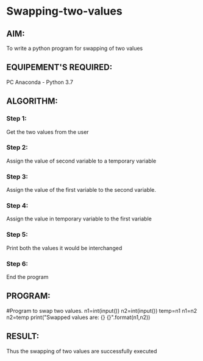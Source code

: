 # Swapping-two-values
## AIM:
To write a python program for swapping of two values
## EQUIPEMENT'S REQUIRED: 
PC
Anaconda - Python 3.7
## ALGORITHM: 
### Step 1:
Get the two values from the user
### Step 2: 
Assign the value of second variable to a temporary variable 
### Step 3: 
Assign the value of the first variable to the second variable.
### Step 4:  
Assign the value in temporary variable to the first variable
### Step 5: 
Print both the values it would be interchanged
### Step 6: 
End the program


## PROGRAM:
#Program to swap two values.
n1=int(input())
n2=int(input())
temp=n1
n1=n2
n2=temp
print("Swapped values are: {} {}".format(n1,n2))




## RESULT:
Thus the swapping of two values are successfully executed



